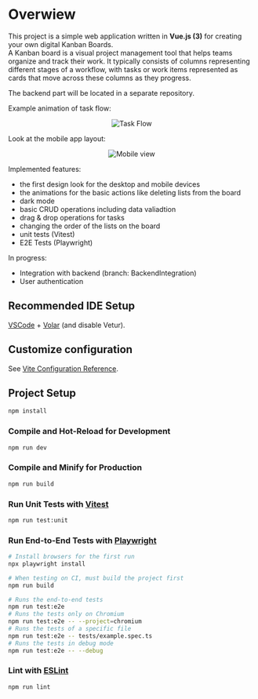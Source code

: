 # Overwiew

This project is a simple web application written in **Vue.js (3)** for creating your own digital Kanban Boards.  
A Kanban board is a visual project management tool that helps teams organize and track their work. It typically consists of columns representing different stages of a workflow, with tasks or work items represented as cards that move across these columns as they progress.  

The backend part will be located in a separate repository.  

Example animation of task flow: 
<p align="middle">
<img src="https://github.com/user-attachments/assets/5bebce08-d22f-4b56-95fb-30454ccca075" alt="Task Flow"/>  
</p>

Look at the mobile app layout:  
<p align="middle">
<img src="https://github.com/user-attachments/assets/31c3b90b-d9eb-4b67-a41c-017848e6a6c7" alt="Mobile view"/>  
</p>

Implemented features:

- the first design look for the desktop and mobile devices
- the animations for the basic actions like deleting lists from the board
- dark mode
- basic CRUD operations including data valiadtion
- drag & drop operations for tasks
- changing the order of the lists on the board
- unit tests (Vitest)
- E2E Tests (Playwright)

In progress:  
- Integration with backend (branch: BackendIntegration)
- User authentication

## Recommended IDE Setup

[VSCode](https://code.visualstudio.com/) + [Volar](https://marketplace.visualstudio.com/items?itemName=Vue.volar) (and disable Vetur).

## Customize configuration

See [Vite Configuration Reference](https://vitejs.dev/config/).

## Project Setup

```sh
npm install
```

### Compile and Hot-Reload for Development

```sh
npm run dev
```

### Compile and Minify for Production

```sh
npm run build
```

### Run Unit Tests with [Vitest](https://vitest.dev/)

```sh
npm run test:unit
```

### Run End-to-End Tests with [Playwright](https://playwright.dev)

```sh
# Install browsers for the first run
npx playwright install

# When testing on CI, must build the project first
npm run build

# Runs the end-to-end tests
npm run test:e2e
# Runs the tests only on Chromium
npm run test:e2e -- --project=chromium
# Runs the tests of a specific file
npm run test:e2e -- tests/example.spec.ts
# Runs the tests in debug mode
npm run test:e2e -- --debug
```

### Lint with [ESLint](https://eslint.org/)

```sh
npm run lint
```
